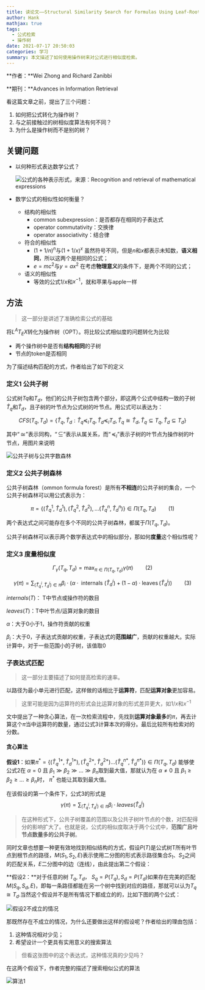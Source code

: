 ```yaml
---
title: 读论文——Structural Similarity Search for Formulas Using Leaf-Root Paths in Operator Subtrees
author: Hank
mathjax: true
tags:
  - 公式检索
  - 操作树
date: 2021-07-17 20:50:03
categories: 学习
summary: 本文描述了如何使用操作树来对公式进行相似度检索。
---
```


**作者：**Wei Zhong and Richard Zanibbi

**期刊：**Advances in Information Retrieval

看这篇文章之前，提出了三个问题：

1. 如何把公式转化为操作树？
2. 与之前接触过的树相似度算法有何不同？
3. 为什么是操作树而不是别的树？

## 关键问题

+ 以何种形式表达数学公式？

  ![公式的各种表示形式，来源：Recognition and retrieval of mathematical expressions](https://my-picbed.oss-cn-hangzhou.aliyuncs.com/20210718193132.png)

+ 数学公式的相似性如何衡量？

  + 结构的相似性
    + common subexpression：是否都存在相同的子表达式
    + operator commutativity：交换律
    + operator associativity：结合律
  + 符合的相似性
    + $(1+1/n)^n$与$(1+1/x)^x$ 虽然符号不同，但是$n$和$x$都表示未知数，**语义相同**，所以这两个是相同的公式；
    + $e=mc^2$与$y=ax^2$ 在考虑**物理意义**的条件下，是两个不同的公式；
  + 语义的相似性
    + 等效的公式$1/x$和$x^{-1}$，就和苹果与apple一样

## 方法

> 这一部分是讲述了准确检索公式的基础

将$L^{A}T_EX$转化为操作树（OPT）。将比较公式相似度的问题转化为比较

+ 两个操作树中是否有**结构相同**的子树
+ 节点的token是否相同

为了描述结构匹配的方式，作者给出了如下的定义

### 定义1 公共子树

公式树$Tq$和$T_d$，他们的公共子树包含两个部分，即这两个公式中结构一致的子树$\hat{T}_q$和$\hat{T}_d$，且子树的叶节点为公式树的叶节点。用公式可以表达为：

$$
CFS\left(T_{q}, T_{d}\right)=\left\{\hat{T}_{q}, \hat{T}_{d}: \hat{T}_{q} \preceq_{l} T_{q}, \hat{T}_{d} \preceq_{l} T_{d}, \hat{T}_{q} \cong \hat{T}_{d}, \hat{T}_{q} \subseteq T_{q}, \hat{T}_{d} \subseteq T_{d}\right\}
$$

其中$“\cong”$表示同构，$“\subseteq”$表示从属关系，而$“\preceq_{l}”$表示子树的叶节点为操作树的叶节点，用图片来说明

![公共子树与公共字数森林](https://my-picbed.oss-cn-hangzhou.aliyuncs.com/20210719094848.png)

### 定义2 公共子树森林

公共子树森林（ommon formula forest）是所有**不相连**的公共子树的集合，一个公共子树森林可以用公式表示为：

$$
\pi=\left\{\left(\hat{T}_{q}^{1}, \hat{T}_{d}^{1}\right),\left(\hat{T}_{q}^{2}, \hat{T}_{d}^{2}\right), \ldots\left(\hat{T}_{q}^{n}, \hat{T}_{d}^{n}\right)\right\} \in \Pi\left(T_{q}, T_{d}\right)\qquad(1)
$$

两个表达式之间可能存在多个不同的公共子树森林，都属于$\Pi\left(T_{q}, T_{d}\right)$。

公共子树森林可以表示两个数学表达式中的相似部分，那如何**度量**这个相似性呢？

### 定义3 度量相似度

$$
\Gamma_{\gamma}\left(T_{q}, T_{d}\right)=\max _{\pi \in \Pi\left(T_{q}, T_{d}\right)} \gamma(\pi)\qquad(2)
$$

$$
\gamma(\pi)=\sum_{\left(\hat{T}_{q}^{i}, \hat{T}_{d}^{i}\right) \in \pi} \beta_{i} \cdot\left(\alpha \cdot \text { internals }\left(\hat{T}_{d}^{i}\right)+(1-\alpha) \cdot \operatorname{leaves}\left(\hat{T}_{d}^{i}\right)\right)\qquad(3)
$$

$internals \left(T\right)$： T中节点或操作符的数目

$leaves(T)$：T中叶节点/运算对象的数目

$\alpha$：大于0小于1，操作符贡献的权重

$\beta_i$：大于0，子表达式贡献的权重，子表达式的**范围越广**，贡献的权重越大。实际计算中，对于一些范围小的子树，该值取0

### 子表达式匹配

> 这一部分主要描述了如何提高检索的速率。

以路径为最小单元进行匹配，这样做的话相比于**运算符**，匹配**运算对象**更加容易。

> 这里可能是因为运算符的形式会比运算对象的形式差异更大，如$1/x$和$x^{-1}$

文中提出了一种贪心算法，在一次检索流程中，先找到**运算对象最多**的$\pi$，再去计算这个$\pi$当中运算符的数量，通过公式3计算本次的得分。最后比较所有检索对的分数。

#### 贪心算法

**假设1**：如果$\pi^{*}=\left\{\left(\hat{T}_{q}^{1 *}, \hat{T}_{d}^{1 *}\right),\left(\hat{T}_{q}^{2 *}, \hat{T}_{d}^{2 *}\right) \ldots\left(\hat{T}_{q}^{n *}, \hat{T}_{d}^{n *}\right)\right\} \in \Pi\left(T_{q}, T_{d}\right)$ 能够使公式2在 $\alpha=0$ 且 $\beta_{1} \gg \beta_{2} \gg \ldots \gg \beta_{n}$取到最大值，那就认为在 $\alpha \neq 0$ 且 $\beta_{1} \geq \beta_{2} \geq \ldots \geq \beta_{n}$时， $\pi^{*}$ 也能让其取到最大值。

在该假设的第一个条件下，公式3的形式是
$$
\gamma(\pi)=\sum_{\left(\hat{T}_{q}^{i}, \hat{T}_{d}^{i}\right) \in \pi} \beta_{i} \cdot{leaves}\left(\hat{T}_{d}^{i}\right)
$$
> 在这种形式下，公共子树覆盖的范围以及公共子树叶节点的个数，对匹配得分的影响扩大了。也就是说，公式的相似度取决于两个公式中，**范围广且叶节点数量多的公共子树**。

同时文章也想要一种更有效地找到相似结构的方式，假设$P(T)$是公式树T所有叶节点到根节点的路径，$M(S_1, S_2,E)$表示使用二分图的形式表示路径集合$S_1、S_2$之间的匹配关系，$E$二分图中的边（连线），由此提出第二个假设：

**假设2：**对于任意的树 $T_{q}, T_{d}$， $S_{q}= P \left(T_{q}\right), S_{d}= P \left(T_{d}\right)$如果存在完美的匹配 $M\left(S_{q}, S_{d}, E\right)$，即每一条路径都能在另一个树中找到对应的路径，那就可以认为$T_{q} \cong T_{d}$.当然这个假设并不是所有情况下都成立的的，比如下图的两个公式：

![假设2不成立的情况](https://my-picbed.oss-cn-hangzhou.aliyuncs.com/20210719160745.png)

那既然存在不成立的情况，为什么还要做出这样的假设呢？作者给出的理由包括：

1. 这种情况相对少见；
2. 希望设计一个更具有实用意义的搜索算法

> 但看这张图中的这个表达式，这种情况真的少见吗？

在这两个假设下，作者完整的描述了搜索相似公式的算法

![算法1](https://my-picbed.oss-cn-hangzhou.aliyuncs.com/20210719205617.png)
